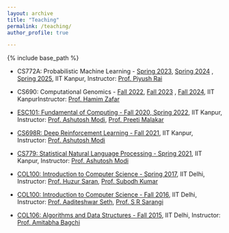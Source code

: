 ```yaml
---
layout: archive
title: "Teaching"
permalink: /teaching/
author_profile: true

---
```


{% include base_path %}


* CS772A: Probabilistic Machine Learning - [Spring 2023](https://web.cse.iitk.ac.in/users/piyush/courses/pml_spring23/pml.html), [Spring 2024](https://web.cse.iitk.ac.in/users/piyush/courses/pml_spring24/pml.html) , [Spring 2025](https://www.cse.iitk.ac.in/users/piyush/courses/pml_spring25/pml.html), IIT Kanpur, Instructor: [Prof. Piyush Rai](https://www.cse.iitk.ac.in/users/piyush/)

* CS690: Computational Genomics - [Fall 2022](https://sites.google.com/view/cs690-2022/logistics), [Fall 2023](https://sites.google.com/view/cs690-2023/logistics) , [Fall 2024](https://sites.google.com/view/cs690-2024/logistics), IIT KanpurInstructor: [Prof. Hamim Zafar](https://hamimzafar.wixsite.com/home)

* [ESC101: Fundamental of Computing - Fall 2020, Spring 2022](https://web.cse.iitk.ac.in/users/pmalakar/esc101/#resources), IIT Kanpur, Instructor: [Prof. Ashutosh Modi](https://ashutosh-modi.github.io/), [Prof. Preeti Malakar](https://www.cse.iitk.ac.in/users/pmalakar/)

* [CS698R: Deep Reinforcement Learning - Fall 2021](https://ashutosh-modi.github.io/teaching/CS698R-Fall2021.html), IIT Kanpur, Instructor: [Prof. Ashutosh Modi](https://ashutosh-modi.github.io/)

* [CS779: Statistical Natural Language Processing - Spring 2021](https://ashutosh-modi.github.io/teaching/CS779-Spring2021.html), IIT Kanpur, Instructor: [Prof. Ashutosh Modi](https://ashutosh-modi.github.io/)

* [COL100: Introduction to Computer Science - Spring 2017](https://www.cse.iitd.ac.in/~himani/COL100/), IIT Delhi, Instructor: [Prof. Huzur Saran](https://www.cse.iitd.ac.in/~saran/), [Prof. Subodh Kumar](https://www.cse.iitd.ac.in/~subodh/)

* [COL100: Introduction to Computer Science - Fall 2016](https://www.cse.iitd.ernet.in/~hameedah/col100/), IIT Delhi, Instructor: [Prof. Aaditeshwar Seth](https://www.cse.iitd.ac.in/~aseth/), [Prof. S R Sarangi](https://www.cse.iitd.ac.in/~srsarangi/)

* [COL106: Algorithms and Data Structures - Fall 2015](https://www.cse.iitd.ac.in/~bagchi/courses/COL106_15-16/), IIT Delhi, Instructor: [Prof. Amitabha Bagchi](https://www.cse.iitd.ac.in/~bagchi/)

